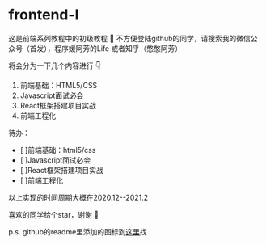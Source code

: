 # frontend-I

这是前端系列教程中的初级教程 :bow:
不方便登陆github的同学，请搜索我的微信公众号（首发），程序媛阿芳的Life
或者知乎（憨憨阿芳）

将会分为一下几个内容进行 :point_down:
1. 前端基础：HTML5/CSS
2. Javascript面试必会
3. React框架搭建项目实战
4. 前端工程化

待办：
- [ ]前端基础：html5/css
- [ ]Javascript面试必会
- [ ]React框架搭建项目实战
- [ ]前端工程化

以上实现的时间周期大概在2020.12--2021.2

喜欢的同学给个star，谢谢 :heartbeat:

p.s. github的readme里添加的图标到[这里](https://www.webfx.com/tools/emoji-cheat-sheet/)找